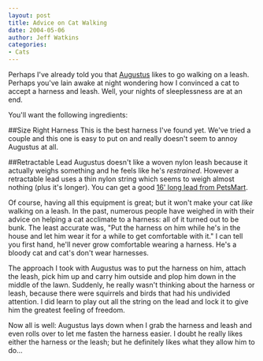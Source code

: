 ```yaml
---
layout: post
title: Advice on Cat Walking
date: 2004-05-06
author: Jeff Watkins
categories:
- Cats
---
```


Perhaps I've already told you that <a href="/photography/our-cats/augustus-in-a-bag.html">Augustus</a> likes to go walking on a leash. Perhaps you've lain awake at night wondering how I convinced a cat to accept a harness and leash. Well, your nights of sleeplessness are at an end.

You'll want the following ingredients:

##Size Right Harness
This is the best harness I've found yet. We've tried a couple and this one is easy to put on and really doesn't seem to annoy Augustus at all.

##Retractable Lead
Augustus doesn't like a woven nylon leash because it actually weighs something and he feels like he's _restrained_. However a retractable lead uses a thin nylon string which seems to weigh almost nothing (plus it's longer). You can get a good [16' long lead from PetsMart][1]. 
    
Of course, having all this equipment is great; but it won't make your cat <i>like</i> walking on a leash. In the past, numerous people have weighed in with their advice on helping a cat acclimate to a harness: all of it turned out to be bunk. The least accurate was, "Put the harness on him while he's in the house and let him wear it for a while to get comfortable with it." I can tell you first hand, he'll never grow comfortable wearing a harness. He's a bloody cat and cat's don't wear harnesses.

The approach I took with Augustus was to put the harness on him, attach the leash, pick him up and carry him outside and plop him down in the middle of the lawn. Suddenly, he really wasn't thinking about the harness or leash, because there were squirrels and birds that had his undivided attention. I did learn to play out all the string on the lead and lock it to give him the greatest feeling of freedom.

Now all is well: Augustus lays down when I grab the harness and leash and even rolls over to let me fasten the harness easier. I doubt he really likes either the harness or the leash; but he definitely likes what they allow him to do...

   [1]: http://www.petsmart.com/global/product_detail.jsp?PRODUCT%3C%3Eprd_id=845524441780121&FOLDER%3C%3Efolder_id=2534374302025651&ASSORTMENT%3C%3East_id=2534374302023689&CONTENT%3C%3Ecnt_id=10134198673267653&bmUID=1083853618122

